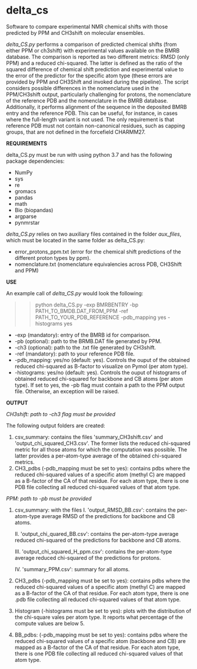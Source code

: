 # delta_cs
Software to compare experimental NMR chemical shifts with those predicted by PPM and CH3shift on molecular ensembles.

*delta_CS.py* performs a comparison of predicted chemical shifts (from either PPM or ch3shift) with experimental values available on the BMRB database. The comparison is reported as two different metrics: RMSD (only PPM) and a reduced chi-squared. The latter is defined as the ratio of the squared difference of chemical shift prediction and experimental value to the error of the predictor for the specific atom type (these errors are provided by PPM and CH3Shift and invoked during the pipeline). 
The script considers possible differences in the nomenclature used in the PPM/CH3shift output, particularly challenging for protons, the nomenclature of the reference PDB and the nomenclature in the BMRB database. Additionally, it performs alignment of the sequence in the deposited BMRB entry and the reference PDB. This can be useful, for instance, in cases where the full-length variant is not used. The only requirement is that reference PDB must not contain non-canonical residues, such as capping groups, that are not defined in the forcefield CHARMM27. 

**REQUIREMENTS**

delta_CS.py must be run with using python 3.7 and has the following package dependencies: 
- NumPy
- sys
- re
- gromacs
- pandas
- math
- Bio (biopandas)
- argparse
- pynmrstar

*delta_CS.py* relies on two auxiliary files contained in the folder *aux_files*, which must be located in the same folder as delta_CS.py:
- error_protons_ppm.txt (error for the chemical shift predictions of the different proton types by ppm).
- nomenclature.txt (nomenclature equivalencies across PDB, CH3Shift and PPM)



**USE**

An example call of *delta_CS.py* would look the following:
>>  python delta_CS.py -exp BMRBENTRY -bp PATH_TO_BMDB.DAT_FROM_PPM  -ref PATH_TO_YOUR_PDB_REFERENCE -pdb_mapping yes -histograms yes

- -exp (mandatory): entry of the BMRB id for comparison. 
- -pb (optional): path to the BRMB.DAT file generated by PPM.
- -ch3 (optional): path to the .txt file generated by CH3shift.
- -ref (mandatory): path to your reference PDB file.
- -pdb_mapping: yes/no (default: yes). Controls the ouput of the obtained reduced chi-squared as B-factor to visualize on Pymol (per atom type).
- -histograms: yes/no (default: yes). Controls the ouput of histograms of obtained reduced chi-squared for backbone and CB atoms (per atom type). If set to yes, the -pb flag must contain a path to the PPM output file. Otherwise, an exception will be raised.  



**OUTPUT** 

*CH3shift: path to -ch3 flag must be provided*

The following output folders are created:
1. csv_summary: contains the files 'summary_CH3shift.csv' and 'output_chi_squared_CH3.csv'. The former lists the reduced chi-squared metric for all those atoms for which the computation was possible. The latter provides a per-atom-type average of the obtained chi-squared metrics. 
2. CH3_pdbs (-pdb_mapping must be set to yes): contains pdbs where the reduced chi-squared values of a specific atom (methyl C) are mapped as a B-factor of the CA of that residue. For each atom type, there is one PDB file collecting all reduced chi-squared values of that atom type. 

*PPM: path to -pb must be provided*

1. csv_summary: with the files
    I.  'output_RMSD_BB.csv': contains the per-atom-type average RMSD of the predictions for backbone and CB atoms.
    
    II. 'output_chi_quared_BB.csv': contains the per-atom-type average reduced chi-squared of the predictions for backbone and CB atoms.
    
    III. 'output_chi_squared_H_ppm.csv': contains the per-atom-type average reduced chi-squared of the predictions for protons.
    
    IV. 'summary_PPM.csv': summary for all atoms.
    
2. CH3_pdbs (-pdb_mapping must be set to yes): contains pdbs where the reduced chi-squared values of a specific atom (methyl C) are mapped as a B-factor of the CA of that residue. For each atom type, there is one .pdb file collecting all reduced chi-squared values of that atom type.
3. Histogram (-histograms must be set to yes): plots with the distribution of the chi-square vales per atom type. It reports what percentage of the compute values are below 5.
4. BB_pdbs: (-pdb_mapping must be set to yes): contains pdbs where the reduced chi-squared values of a specific atom (backbone and CB) are mapped as a B-factor of the CA of that residue. For each atom type, there is one PDB file collecting all reduced chi-squared values of that atom type. 
